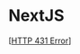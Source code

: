 # NextJS

[[HTTP 431 Error]]

[//begin]: # "Autogenerated link references for markdown compatibility"
[HTTP 431 Error]: <HTTP 431 Error> "HTTP 431 Error"
[//end]: # "Autogenerated link references"